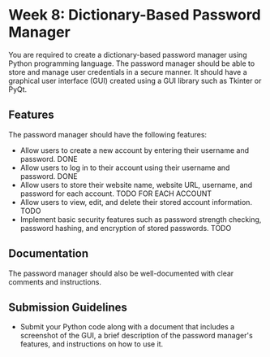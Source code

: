 # Week 8: Dictionary-Based Password Manager

You are required to create a dictionary-based password manager using Python programming language. The password manager should be able to store and manage user credentials in a secure manner. It should have a graphical user interface (GUI) created using a GUI library such as Tkinter or PyQt.

## Features
The password manager should have the following features:
- Allow users to create a new account by entering their username and password. DONE
- Allow users to log in to their account using their username and password. DONE
- Allow users to store their website name, website URL, username, and password for each account. TODO FOR EACH ACCOUNT
- Allow users to view, edit, and delete their stored account information. TODO
- Implement basic security features such as password strength checking, password hashing, and encryption of stored passwords. TODO

## Documentation
The password manager should also be well-documented with clear comments and instructions.

## Submission Guidelines
- Submit your Python code along with a document that includes a screenshot of the GUI, a brief description of the password manager's features, and instructions on how to use it.
